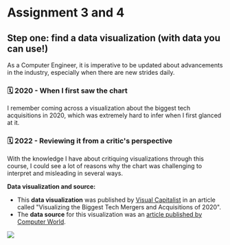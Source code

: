 # Assignment 3 and 4
## Step one: find a data visualization (with data you can use!)

As a Computer Engineer, it is imperative to be updated about advancements in the industry, especially when there are new strides daily. 

### 🗓️ 2020 - When I first saw the chart

I remember coming across a visualization about the biggest tech acquisitions in 2020, which was extremely hard to infer when I first glanced at it. 

### 🗓️ 2022 - Reviewing it from a critic's perspective

With the knowledge I have about critiquing visualizations through this course, I could see a lot of reasons why the chart was challenging to interpret and misleading in several ways.

**Data visualization and source:** 
- This **data visualization** was published by [Visual Capitalist](https://www.visualcapitalist.com/visualizing-biggest-tech-mergers-and-acquisitions-of-2020/) in an article called "Visualizing the Biggest Tech Mergers and Acquisitions of 2020".
- The **data source** for this visualization was an [article published by Computer World](https://www.computerworld.com/article/3513439/biggest-technology-acquisitions-of-2020.html).

![](https://i.imgur.com/WKVfvI7.png)

